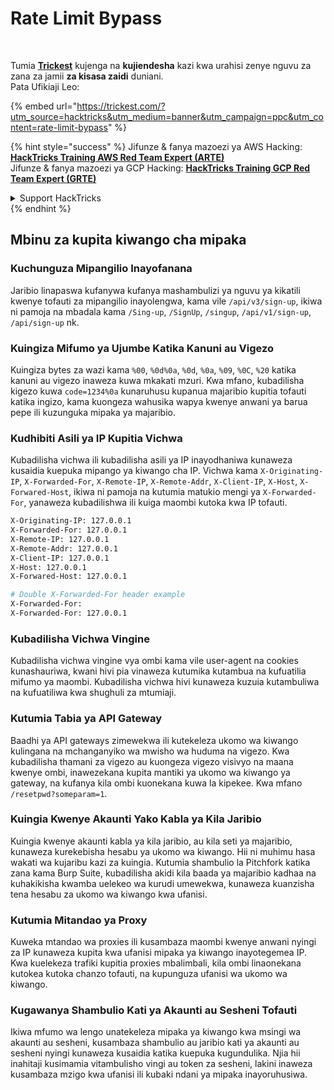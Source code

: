 # Rate Limit Bypass

<figure><img src="../.gitbook/assets/image (48).png" alt=""><figcaption></figcaption></figure>

\
Tumia [**Trickest**](https://trickest.com/?utm_source=hacktricks&utm_medium=text&utm_campaign=ppc&utm_content=rate-limit-bypass) kujenga na **kujiendesha** kazi kwa urahisi zenye nguvu za zana za jamii **za kisasa zaidi** duniani.\
Pata Ufikiaji Leo:

{% embed url="https://trickest.com/?utm_source=hacktricks&utm_medium=banner&utm_campaign=ppc&utm_content=rate-limit-bypass" %}

{% hint style="success" %}
Jifunze & fanya mazoezi ya AWS Hacking:<img src="/.gitbook/assets/arte.png" alt="" data-size="line">[**HackTricks Training AWS Red Team Expert (ARTE)**](https://training.hacktricks.xyz/courses/arte)<img src="/.gitbook/assets/arte.png" alt="" data-size="line">\
Jifunze & fanya mazoezi ya GCP Hacking: <img src="/.gitbook/assets/grte.png" alt="" data-size="line">[**HackTricks Training GCP Red Team Expert (GRTE)**<img src="/.gitbook/assets/grte.png" alt="" data-size="line">](https://training.hacktricks.xyz/courses/grte)

<details>

<summary>Support HackTricks</summary>

* Angalia [**mpango wa usajili**](https://github.com/sponsors/carlospolop)!
* **Jiunge na** 💬 [**kikundi cha Discord**](https://discord.gg/hRep4RUj7f) au [**kikundi cha telegram**](https://t.me/peass) au **fuata** sisi kwenye **Twitter** 🐦 [**@hacktricks\_live**](https://twitter.com/hacktricks\_live)**.**
* **Shiriki mbinu za hacking kwa kuwasilisha PRs kwa** [**HackTricks**](https://github.com/carlospolop/hacktricks) na [**HackTricks Cloud**](https://github.com/carlospolop/hacktricks-cloud) repos za github.

</details>
{% endhint %}

## Mbinu za kupita kiwango cha mipaka

### Kuchunguza Mipangilio Inayofanana

Jaribio linapaswa kufanywa kufanya mashambulizi ya nguvu ya kikatili kwenye tofauti za mipangilio inayolengwa, kama vile `/api/v3/sign-up`, ikiwa ni pamoja na mbadala kama `/Sing-up`, `/SignUp`, `/singup`, `/api/v1/sign-up`, `/api/sign-up` nk.

### Kuingiza Mifumo ya Ujumbe Katika Kanuni au Vigezo

Kuingiza bytes za wazi kama `%00`, `%0d%0a`, `%0d`, `%0a`, `%09`, `%0C`, `%20` katika kanuni au vigezo inaweza kuwa mkakati mzuri. Kwa mfano, kubadilisha kigezo kuwa `code=1234%0a` kunaruhusu kupanua majaribio kupitia tofauti katika ingizo, kama kuongeza wahusika wapya kwenye anwani ya barua pepe ili kuzunguka mipaka ya majaribio.

### Kudhibiti Asili ya IP Kupitia Vichwa

Kubadilisha vichwa ili kubadilisha asili ya IP inayodhaniwa kunaweza kusaidia kuepuka mipango ya kiwango cha IP. Vichwa kama `X-Originating-IP`, `X-Forwarded-For`, `X-Remote-IP`, `X-Remote-Addr`, `X-Client-IP`, `X-Host`, `X-Forwared-Host`, ikiwa ni pamoja na kutumia matukio mengi ya `X-Forwarded-For`, yanaweza kubadilishwa ili kuiga maombi kutoka kwa IP tofauti.
```bash
X-Originating-IP: 127.0.0.1
X-Forwarded-For: 127.0.0.1
X-Remote-IP: 127.0.0.1
X-Remote-Addr: 127.0.0.1
X-Client-IP: 127.0.0.1
X-Host: 127.0.0.1
X-Forwared-Host: 127.0.0.1

# Double X-Forwarded-For header example
X-Forwarded-For:
X-Forwarded-For: 127.0.0.1
```
### Kubadilisha Vichwa Vingine

Kubadilisha vichwa vingine vya ombi kama vile user-agent na cookies kunashauriwa, kwani hivi pia vinaweza kutumika kutambua na kufuatilia mifumo ya maombi. Kubadilisha vichwa hivi kunaweza kuzuia kutambuliwa na kufuatiliwa kwa shughuli za mtumiaji.

### Kutumia Tabia ya API Gateway

Baadhi ya API gateways zimewekwa ili kutekeleza ukomo wa kiwango kulingana na mchanganyiko wa mwisho wa huduma na vigezo. Kwa kubadilisha thamani za vigezo au kuongeza vigezo visivyo na maana kwenye ombi, inawezekana kupita mantiki ya ukomo wa kiwango ya gateway, na kufanya kila ombi kuonekana kuwa la kipekee. Kwa mfano `/resetpwd?someparam=1`.

### Kuingia Kwenye Akaunti Yako Kabla ya Kila Jaribio

Kuingia kwenye akaunti kabla ya kila jaribio, au kila seti ya majaribio, kunaweza kurekebisha hesabu ya ukomo wa kiwango. Hii ni muhimu hasa wakati wa kujaribu kazi za kuingia. Kutumia shambulio la Pitchfork katika zana kama Burp Suite, kubadilisha akidi kila baada ya majaribio kadhaa na kuhakikisha kwamba uelekeo wa kurudi umewekwa, kunaweza kuanzisha tena hesabu za ukomo wa kiwango kwa ufanisi.

### Kutumia Mitandao ya Proxy

Kuweka mtandao wa proxies ili kusambaza maombi kwenye anwani nyingi za IP kunaweza kupita kwa ufanisi mipaka ya kiwango inayotegemea IP. Kwa kuelekeza trafiki kupitia proxies mbalimbali, kila ombi linaonekana kutokea kutoka chanzo tofauti, na kupunguza ufanisi wa ukomo wa kiwango.

### Kugawanya Shambulio Kati ya Akaunti au Sesheni Tofauti

Ikiwa mfumo wa lengo unatekeleza mipaka ya kiwango kwa msingi wa akaunti au sesheni, kusambaza shambulio au jaribio kati ya akaunti au sesheni nyingi kunaweza kusaidia katika kuepuka kugundulika. Njia hii inahitaji kusimamia vitambulisho vingi au token za sesheni, lakini inaweza kusambaza mzigo kwa ufanisi ili kubaki ndani ya mipaka inayoruhusiwa.
